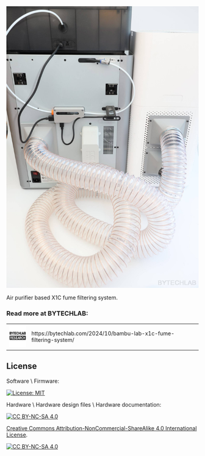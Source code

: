 <div align="center">
    <img src="README_MD_IMG/bambu-lab-x1c-fume-filtering-system-assembled.JPG" alt="project photo">
</div>

Air purifier based X1C fume filtering system.

### Read more at BYTECHLAB:

<table style="width: 100%; border: none;" cellspacing="0" cellpadding="0" border="0">
  <tr>
    <td><img src="README_MD_IMG/BYTECHLAB_LOGO.png" alt="Logo" height="60"></td>
    <td>https://bytechlab.com/2024/10/bambu-lab-x1c-fume-filtering-system/</td>
  </tr>
</table>

## License
Software \ Firmware:

[![License: MIT](https://img.shields.io/badge/License-MIT-yellow.svg)](https://opensource.org/licenses/MIT)

Hardware \ Hardware design files \ Hardware documentation:

[![CC BY-NC-SA 4.0][cc-by-nc-sa-shield]][cc-by-nc-sa]

[Creative Commons Attribution-NonCommercial-ShareAlike 4.0 International License][cc-by-nc-sa].

[![CC BY-NC-SA 4.0][cc-by-nc-sa-image]][cc-by-nc-sa]

[cc-by-nc-sa]: http://creativecommons.org/licenses/by-nc-sa/4.0/
[cc-by-nc-sa-image]: https://licensebuttons.net/l/by-nc-sa/4.0/88x31.png
[cc-by-nc-sa-shield]: https://img.shields.io/badge/License-CC%20BY--NC--SA%204.0-lightgrey.svg



